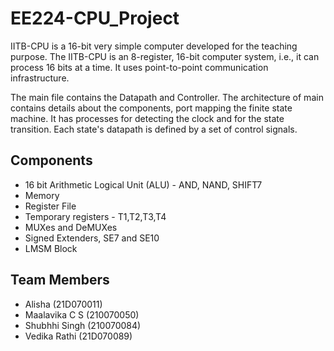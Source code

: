 # EE224-CPU_Project

IITB-CPU is a 16-bit very simple computer developed for the teaching purpose. The IITB-CPU is an 8-register, 16-bit computer system, i.e., it can process 16 bits at a 
time. It uses point-to-point communication infrastructure.

The main file contains the Datapath and Controller. The architecture of main contains details about the components, port mapping the finite state machine. It has processes for detecting the clock and for the state transition. Each state's datapath is defined by a set of control signals. 

## Components
* 16 bit Arithmetic Logical Unit (ALU) - AND, NAND, SHIFT7
* Memory 
* Register File
* Temporary registers - T1,T2,T3,T4
* MUXes and DeMUXes
* Signed Extenders, SE7 and SE10
* LMSM Block

## Team Members
* Alisha (21D070011)
* Maalavika C S (210070050)
* Shubhhi Singh (210070084)
* Vedika Rathi (21D070089)

